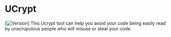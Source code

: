 # UCrypt
[![Version](https://img.shields.io/github/contributors/UCrypt/UCrypt.svg?style=flat-square&label=Version)]
This Ucrypt tool can help you avoid your code being easily read by unscrupulous people who will misuse or steal your code.
